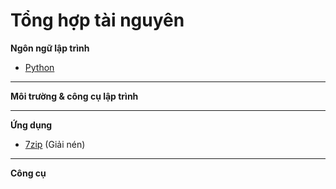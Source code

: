 # Tổng hợp tài nguyên

**Ngôn ngữ lập trình**

- [Python](https://www.python.org/downloads/windows/)

---

**Môi trường & công cụ lập trình**

---

**Ứng dụng**

- [7zip](https://www.7-zip.org/download.html) (Giải nén)

---

**Công cụ**